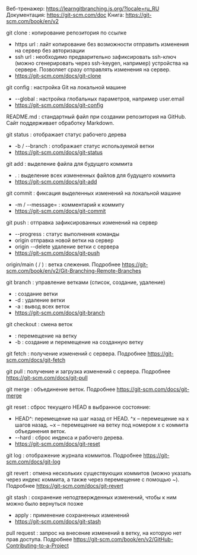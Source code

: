Веб-тренажер: https://learngitbranching.js.org/?locale=ru_RU
Документация: https://git-scm.com/doc
Книга: https://git-scm.com/book/en/v2 

git clone <url> : копирование репозитория по ссылке
-	https url : лайт копирование без возможности отправить изменения на сервер без авторизации
-	ssh url : необходимо предварительно зафиксировать ssh-ключ (можно сгенерировать через ssh-keygen, например) устройства на сервере. Позволяет сразу отправлять изменения на сервер.
-	https://git-scm.com/docs/git-clone 

git config : настройка Git на локальной машине
-	--global : настройка глобальных параметров, например user.email <email>
-	https://git-scm.com/docs/git-config 

README.md : стандартный файл при создании репозитория на GitHub. Сайт поддерживает обработку Markdown.

git status : отображает статус рабочего дерева
-	-b / --branch : отображает статус используемой ветки
-	https://git-scm.com/docs/git-status 

git add <filename> : выделение файла для будущего коммита
-	. : выделение всех измененных файлов для будущего коммита
-	https://git-scm.com/docs/git-add 

git commit : фиксация выделенных изменений на локальной машине
-	-m <message> / --message=<msg> : комментарий к коммиту
-	https://git-scm.com/docs/git-commit

git push : отправка зафиксированных изменений на сервер
-	--progress : статус выполнения команды
-	origin <branchname> отправка новой ветки на сервер
-	origin --delete <branchname> удаление ветки с сервера
-	https://git-scm.com/docs/git-push 

origin/main ( <remote>/<branch> ) : ветка слежения. Подробнее https://git-scm.com/book/en/v2/Git-Branching-Remote-Branches

git branch : управление ветками (список, создание, удаление)
-	<branchname> : создание ветки
-	-d <branchname> : удаление ветки
-	-a  : вывод всех веток
-	https://git-scm.com/docs/git-branch 

git checkout : смена веток
-	<branchname> : перемещение на ветку
-	-b <branchname>: создание и перемещение на созданную ветку

git fetch : получение изменений с сервера. Подробнее https://git-scm.com/docs/git-fetch 

git pull : получение и загрузка изменений с сервера. Подробнее https://git-scm.com/docs/git-pull 

git merge : объединение веток. Подробнее https://git-scm.com/docs/git-merge 

git reset : сброс текущего HEAD в выбранное состояние:
-	HEAD^: перемещение на шаг назад от HEAD. ^x – перемещение на x шагов назад. ~x – перемещение на ветку под номером х с коммита объединения веток.
-	--hard : сброс индекса и рабочего дерева.
-	https://git-scm.com/docs/git-reset 

git log : отображение журнала коммитов. Подробнее https://git-scm.com/docs/git-log 

git revert : отмена нескольких существующих коммитов (можно указать через индекс коммита, а также через перемещение с помощью ~). Подробнее https://git-scm.com/docs/git-revert 

git stash : сохранение неподтвержденных изменений, чтобы к ним можно было вернуться позже
-	apply : применение сохраненных изменений
-	https://git-scm.com/docs/git-stash 

pull request : запрос на внесение изменений в ветку, на которую нет прав доступа. Подробнее https://git-scm.com/book/en/v2/GitHub-Contributing-to-a-Project 

